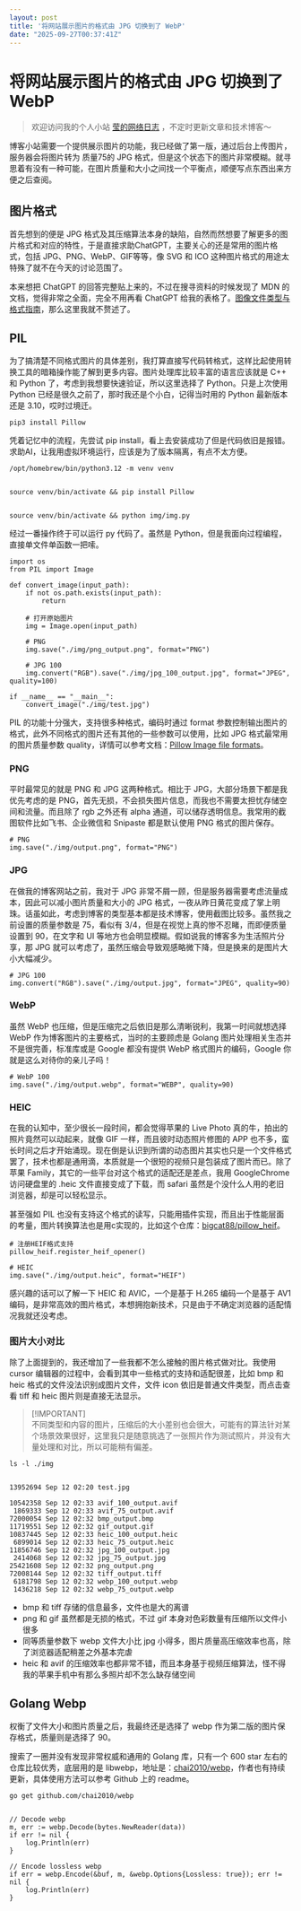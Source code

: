 ```yaml
---
layout: post
title: '将网站展示图片的格式由 JPG 切换到了 WebP'
date: "2025-09-27T00:37:41Z"
---
```

将网站展示图片的格式由 JPG 切换到了 WebP
=========================

> 欢迎访问我的个人小站 [莹的网络日志](https://lifukun.com) ，不定时更新文章和技术博客～

博客小站需要一个提供展示图片的功能，我已经做了第一版，通过后台上传图片，服务器会将图片转为 质量75的 JPG 格式，但是这个状态下的图片非常模糊。就寻思着有没有一种可能，在图片质量和大小之间找一个平衡点，顺便写点东西出来方便之后查阅。

图片格式
----

首先想到的便是 JPG 格式及其压缩算法本身的缺陷，自然而然想要了解更多的图片格式和对应的特性，于是直接求助ChatGPT，主要关心的还是常用的图片格式，包括 JPG、PNG、WebP、GIF等等，像 SVG 和 ICO 这种图片格式的用途太特殊了就不在今天的讨论范围了。

本来想把 ChatGPT 的回答完整贴上来的，不过在搜寻资料的时候发现了 MDN 的文档，觉得非常之全面，完全不用再看 ChatGPT 给我的表格了。[图像文件类型与格式指南](https://developer.mozilla.org/zh-CN/docs/Web/Media/Guides/Formats/Image_types)，那么这里我就不赘述了。

PIL
---

为了搞清楚不同格式图片的具体差别，我打算直接写代码转格式，这样比起使用转换工具的暗箱操作能了解到更多内容。图片处理库比较丰富的语言应该就是 C++ 和 Python 了，考虑到我想要快速验证，所以这里选择了 Python。只是上次使用 Python 已经是很久之前了，那时我还是个小白，记得当时用的 Python 最新版本还是 3.10，哎时过境迁。

    pip3 install Pillow
    

凭着记忆中的流程，先尝试 pip install，看上去安装成功了但是代码依旧是报错。求助AI，让我用虚拟环境运行，应该是为了版本隔离，有点不太方便。

    /opt/homebrew/bin/python3.12 -m venv venv
    

    source venv/bin/activate && pip install Pillow
    

    source venv/bin/activate && python img/img.py
    

经过一番操作终于可以运行 py 代码了。虽然是 Python，但是我面向过程编程，直接单文件单函数一把嗦。

    import os
    from PIL import Image
    
    def convert_image(input_path):
        if not os.path.exists(input_path):
            return 
    
        # 打开原始图片
        img = Image.open(input_path)
    
        # PNG
        img.save("./img/png_output.png", format="PNG")
    
        # JPG 100
        img.convert("RGB").save("./img/jpg_100_output.jpg", format="JPEG", quality=100)
    
    if __name__ == "__main__":
        convert_image("./img/test.jpg")
    

PIL 的功能十分强大，支持很多种格式，编码时通过 format 参数控制输出图片的格式，此外不同格式的图片还有其他的一些参数可以使用，比如 JPG 格式最常用的图片质量参数 quality，详情可以参考文档：[Pillow Image file formats](https://pillow.readthedocs.io/en/stable/handbook/image-file-formats.html)。

### PNG

平时最常见的就是 PNG 和 JPG 这两种格式。相比于 JPG，大部分场景下都是我优先考虑的是 PNG，首先无损，不会损失图片信息，而我也不需要太担忧存储空间和流量。而且除了 rgb 之外还有 alpha 通道，可以储存透明信息。我常用的截图软件比如飞书、企业微信和 Snipaste 都是默认使用 PNG 格式的图片保存。

    # PNG
    img.save("./img/output.png", format="PNG")
    

### JPG

在做我的博客网站之前，我对于 JPG 非常不屑一顾，但是服务器需要考虑流量成本，因此可以减小图片质量和大小的 JPG 格式，一夜从昨日黄花变成了掌上明珠。话虽如此，考虑到博客的类型基本都是技术博客，使用截图比较多。虽然我之前设置的质量参数是 75，看似有 3/4，但是在视觉上真的惨不忍睹，而即便质量设置到 90，在文字和 UI 等地方也会明显模糊。假如说我的博客多为生活照片分享，那 JPG 就可以考虑了，虽然压缩会导致观感略微下降，但是换来的是图片大小大幅减少。

    # JPG 100
    img.convert("RGB").save("./img/output.jpg", format="JPEG", quality=90)
    

### WebP

虽然 WebP 也压缩，但是压缩完之后依旧是那么清晰锐利，我第一时间就想选择 WebP 作为博客图片的主要格式，当时的主要顾虑是 Golang 图片处理相关生态并不是很完善，标准库或是 Google 都没有提供 WebP 格式图片的编码，Google 你就是这么对待你的亲儿子吗！

    # WebP 100
    img.save("./img/output.webp", format="WEBP", quality=90)
    

### HEIC

在我的认知中，至少很长一段时间，都会觉得苹果的 Live Photo 真的牛，拍出的照片竟然可以动起来，就像 GIF 一样，而且彼时动态照片修图的 APP 也不多，蛮长时间之后才开始涌现。现在倒是认识到所谓的动态图片其实也只是一个文件格式罢了，技术也都是通用滴，本质就是一个很短的视频只是包装成了图片而已。除了苹果 Family，其它的一些平台对这个格式的适配还是差点，我用 GoogleChrome 访问硬盘里的 .heic 文件直接变成了下载，而 safari 虽然是个没什么人用的老旧浏览器，却是可以轻松显示。

甚至强如 PIL 也没有支持这个格式的读写，只能用插件实现，而且出于性能层面的考量，图片转换算法也是用c实现的，比如这个仓库：[bigcat88/pillow\_heif](https://github.com/bigcat88/pillow_heif)。

    # 注册HEIF格式支持
    pillow_heif.register_heif_opener()
    
    # HEIC
    img.save("./img/output.heic", format="HEIF")
    

感兴趣的话可以了解一下 HEIC 和 AVIC，一个是基于 H.265 编码一个是基于 AV1 编码，是非常高效的图片格式，本想拥抱新技术，只是由于不确定浏览器的适配情况我就还没考虑。

### 图片大小对比

除了上面提到的，我还增加了一些我都不怎么接触的图片格式做对比。我使用 cursor 编辑器的过程中，会看到其中一些格式的支持和适配很差，比如 bmp 和 heic 格式的文件没法识别成图片文件，文件 icon 依旧是普通文件类型，而点击查看 tiff 和 heic 图片则是直接无法显示。

> \[!IMPORTANT\]  
> 不同类型和内容的图片，压缩后的大小差别也会很大，可能有的算法针对某个场景效果很好，这里我只是随意挑选了一张照片作为测试照片，并没有大量处理和对比，所以可能稍有偏差。

    ls -l ./img
    

    13952694 Sep 12 02:20 test.jpg
    
    10542358 Sep 12 02:33 avif_100_output.avif
     1869333 Sep 12 02:33 avif_75_output.avif
    72000054 Sep 12 02:32 bmp_output.bmp
    11719551 Sep 12 02:32 gif_output.gif
    10837445 Sep 12 02:33 heic_100_output.heic
     6899014 Sep 12 02:33 heic_75_output.heic
    11856746 Sep 12 02:32 jpg_100_output.jpg
     2414068 Sep 12 02:32 jpg_75_output.jpg
    25421608 Sep 12 02:32 png_output.png
    72008144 Sep 12 02:32 tiff_output.tiff
     6181798 Sep 12 02:32 webp_100_output.webp
     1436218 Sep 12 02:32 webp_75_output.webp
    

*   bmp 和 tiff 存储的信息最多，文件也是大的离谱
*   png 和 gif 虽然都是无损的格式，不过 gif 本身对色彩数量有压缩所以文件小很多
*   同等质量参数下 webp 文件大小比 jpg 小得多，图片质量高压缩效率也高，除了浏览器适配稍差之外基本完虐
*   heic 和 avif 的压缩效率也都非常不错，而且本身基于视频压缩算法，怪不得我的苹果手机中有那么多照片却不怎么缺存储空间

Golang Webp
-----------

权衡了文件大小和图片质量之后，我最终还是选择了 webp 作为第二版的图片保存格式，质量则是选择了 90。

搜索了一圈并没有发现非常权威和通用的 Golang 库，只有一个 600 star 左右的仓库比较优秀，底层用的是 libwebp，地址是：[chai2010/webp](https://github.com/chai2010/webp)，作者也有持续更新，具体使用方法可以参考 Github 上的 readme。

    go get github.com/chai2010/webp
    

    // Decode webp
    m, err := webp.Decode(bytes.NewReader(data))
    if err != nil {
        log.Println(err)
    }
    
    // Encode lossless webp
    if err = webp.Encode(&buf, m, &webp.Options{Lossless: true}); err != nil {
        log.Println(err)
    }